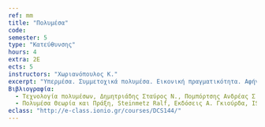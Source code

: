 ```yaml
---
ref: mm
title: "Πολυμέσα"
code: 
semester: 5
type: "Κατεύθυνσης"
hours: 4
extra: 2Ε
ects: 5
instructors: "Χωριανόπουλος Κ."
excerpt: "Υπερμέσα. Συμμετοχικά πολυμέσα. Εικονική πραγματικότητα. Αφήγηση. Διάδραση. Μορφές αναπαράστασης πληροφορίας σε συστήματα πολυμέσων. Η αρχιτεκτονική συστημάτων υπερμέσων. Ψυχαγωγικές και Εκπαιδευτικές Εφαρμογές. Γεωγραφικά Συστήματα Πληροφόρησης. Προγραμματισμός και ανάπτυξη πολυμεσικών εφαρμογών."
Βιβλιογραφία: 
  - Τεχνολογία πολυμέσων, Δημητριάδης Σταύρος Ν., Πομπόρτσης Ανδρέας Σ., Τριανταφύλλου Ευάγγελος Γ., Εκδόσεις ΤΖΙΟΛΑ, ISBN 978-960-418-025-7, 2004
  - Πολυμέσα Θεωρία και Πράξη, Steinmetz Ralf, Εκδόσεις Α. Γκιούρδα, ISBN 978-960-512-330-7, 2002
eclass: "http://e-class.ionio.gr/courses/DCS144/"
---
```

